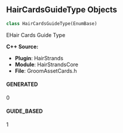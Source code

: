 ## HairCardsGuideType Objects

```python
class HairCardsGuideType(EnumBase)
```

EHair Cards Guide Type

**C++ Source:**

- **Plugin**: HairStrands
- **Module**: HairStrandsCore
- **File**: GroomAssetCards.h

<a id="unreal.HairCardsGuideType.GENERATED"></a>

#### GENERATED

0

<a id="unreal.HairCardsGuideType.GUIDE_BASED"></a>

#### GUIDE_BASED

1

<a id="unreal.HairTextureLayout"></a>